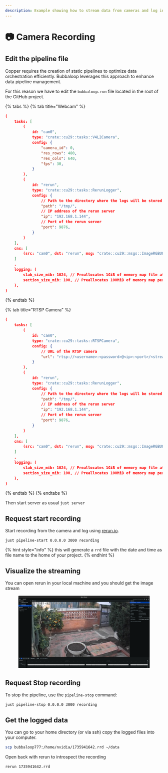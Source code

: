 ```yaml
---
description: Example showing how to stream data from cameras and log into rerun files
---
```


# 📷 Camera Recording

## Edit the pipeline file

Copper requires the creation of static pipelines to optimize data orchestration efficiently. Bubbaloop leverages this approach to enhance data pipeline management.&#x20;

For this reason we have to edit the `bubbaloop.ron` file located in the root of the GitHub project.

{% tabs %}
{% tab title="Webcam" %}
```json
(
    tasks: [
        (
            id: "cam0",
            type: "crate::cu29::tasks::V4L2Camera",
            config: {
                "camera_id": 0,
                "res_rows": 480,
                "res_cols": 640,
                "fps": 30,
            }
        ),
        (
            id: "rerun",
            type: "crate::cu29::tasks::RerunLogger",
            config: {
                // Path to the directory where the logs will be stored
                "path": "/tmp/",
                // IP address of the rerun server
                "ip": "192.168.1.144",
                // Port of the rerun server
                "port": 9876,
            }
        )
    ],
    cnx: [
        (src: "cam0", dst: "rerun", msg: "crate::cu29::msgs::ImageRGBU8Msg"),
    ]
    ,
    logging: (
        slab_size_mib: 1024, // Preallocates 1GiB of memory map file at a time
        section_size_mib: 100, // Preallocates 100MiB of memory map per section for the main logger.
    ),
)
```
{% endtab %}

{% tab title="RTSP Camera" %}
```json
(
    tasks: [
        (
            id: "cam0",
            type: "crate::cu29::tasks::RTSPCamera",
            config: {
                // URL of the RTSP camera
                "url": "rtsp://<username>:<password>@<ip>:<port>/<stream>"
            }
        ),
        (
            id: "rerun",
            type: "crate::cu29::tasks::RerunLogger",
            config: {
                // Path to the directory where the logs will be stored
                "path": "/tmp/",
                // IP address of the rerun server
                "ip": "192.168.1.144",
                // Port of the rerun server
                "port": 9876,
            }
        )
    ],
    cnx: [
        (src: "cam0", dst: "rerun", msg: "crate::cu29::msgs::ImageRGBU8Msg"),
    ]
    ,
    logging: (
        slab_size_mib: 1024, // Preallocates 1GiB of memory map file at a time
        section_size_mib: 100, // Preallocates 100MiB of memory map per section for the main logger.
    ),
)
```
{% endtab %}
{% endtabs %}

Then start server as usual `just server`

## Request start recording

Start recording from the camera and log using [rerun.io](https://www.rerun.io).

```
just pipeline-start 0.0.0.0 3000 recording
```

{% hint style="info" %}
this will generate a `rrd` file with the date and time as file name to the home of your project.
{% endhint %}

## Visualize the streaming

You can open rerun in your local machine and you should get the image stream

<figure><img src="../../.gitbook/assets/image.png" alt=""><figcaption></figcaption></figure>

## Request Stop recording

To stop the pipeline, use the `pipeline-stop` command:

```
just pipeline-stop 0.0.0.0 3000 recording
```

## Get the logged data

You can go to your home directory (or via ssh) copy the logged files into your computer.

```bash
scp bubbaloop777:/home/nvidia/1735941642.rrd ~/data
```

Open back with rerun to introspect the recording

```bash
rerun 1735941642.rrd
```

